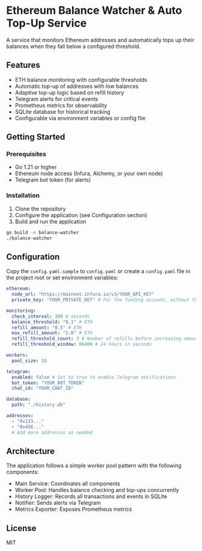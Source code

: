# Ethereum Balance Watcher & Auto Top-Up Service

A service that monitors Ethereum addresses and automatically tops up their balances when they fall below a configured threshold.

## Features

- ETH balance monitoring with configurable thresholds
- Automatic top-up of addresses with low balances
- Adaptive top-up logic based on refill history
- Telegram alerts for critical events
- Prometheus metrics for observability
- SQLite database for historical tracking
- Configurable via environment variables or config file

## Getting Started

### Prerequisites

- Go 1.21 or higher
- Ethereum node access (Infura, Alchemy, or your own node)
- Telegram bot token (for alerts)

### Installation

1. Clone the repository
2. Configure the application (see Configuration section)
3. Build and run the application

```bash
go build -o balance-watcher
./balance-watcher
```

## Configuration

Copy the `config.yaml.sample` to `config.yaml` or create a `config.yaml` file in the project root or set environment variables:

```yaml
ethereum:
  node_url: "https://mainnet.infura.io/v3/YOUR_API_KEY"
  private_key: "YOUR_PRIVATE_KEY" # For the funding account, without the 0x prefix

monitoring:
  check_interval: 300 # seconds
  balance_threshold: "0.1" # ETH
  refill_amount: "0.5" # ETH
  max_refill_amount: "2.0" # ETH
  refill_threshold_count: 3 # Number of refills before increasing amount
  refill_threshold_window: 86400 # 24 hours in seconds

workers:
  pool_size: 10

telegram:
  enabled: false # Set to true to enable Telegram notifications
  bot_token: "YOUR_BOT_TOKEN"
  chat_id: "YOUR_CHAT_ID"

database:
  path: "./history.db"

addresses:
  - "0x123..."
  - "0x456..."
  # Add more addresses as needed
```

## Architecture

The application follows a simple worker pool pattern with the following components:

- Main Service: Coordinates all components
- Worker Pool: Handles balance checking and top-ups concurrently
- History Logger: Records all transactions and events in SQLite
- Notifier: Sends alerts via Telegram
- Metrics Exporter: Exposes Prometheus metrics

## License

MIT

